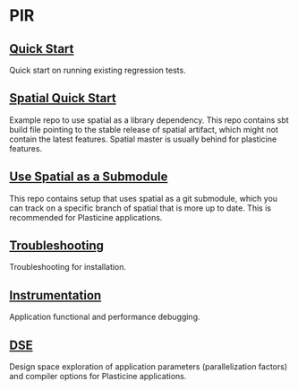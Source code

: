 # PIR

## [Quick Start](docs/QUICKSTART.md)
Quick start on running existing regression tests.

## [Spatial Quick Start](https://github.com/stanford-ppl/spatial-quickstart)
Example repo to use spatial as a library dependency. This repo contains sbt build file pointing to
the stable release of spatial artifact, which might not contain the latest features. Spatial master is
usually behind for plasticine features. 

## [Use Spatial as a Submodule](https://github.com/stanford-ppl/spatial-quickstart-submodule)
This repo contains setup that uses spatial as a git submodule, which you can track on a specific
branch of spatial that is more up to date. This is recommended for Plasticine applications.

## [Troubleshooting](docs/TROUBLESHOOTING.md)
Troubleshooting for installation.

## [Instrumentation](docs/INSTRUMENTATION.md)
Application functional and performance debugging.

## [DSE](docs/DSE.md)
Design space exploration of application parameters (parallelization factors) and compiler options for Plasticine applications.
